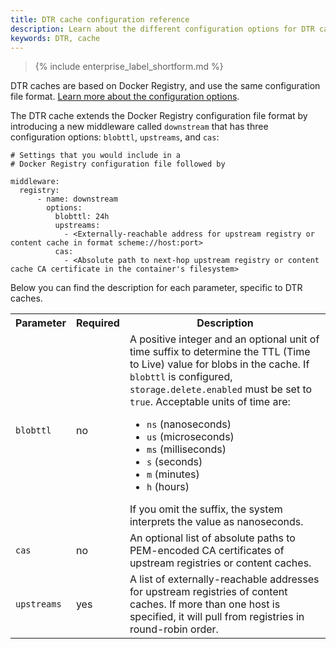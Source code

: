 ```yaml
---
title: DTR cache configuration reference
description: Learn about the different configuration options for DTR caches.
keywords: DTR, cache
---
```


>{% include enterprise_label_shortform.md %}

DTR caches are based on Docker Registry, and use the same configuration
file format.
[Learn more about the configuration options](/registry/configuration/).

The DTR cache extends the Docker Registry configuration file format by
introducing a new middleware called `downstream` that has three configuration
options: `blobttl`, `upstreams`, and `cas`:

```none
# Settings that you would include in a
# Docker Registry configuration file followed by

middleware:
  registry:
      - name: downstream
        options:
          blobttl: 24h
          upstreams:
            - <Externally-reachable address for upstream registry or content cache in format scheme://host:port>
          cas:
            - <Absolute path to next-hop upstream registry or content cache CA certificate in the container's filesystem>
```

Below you can find the description for each parameter, specific to DTR caches.

<table>
  <tr>
    <th>Parameter</th>
    <th>Required</th>
    <th>Description</th>
  </tr>
  <tr>
    <td>
      <code>blobttl</code>
    </td>
    <td>
      no
    </td>
    <td>
A positive integer and an optional unit of time suffix to determine the TTL (Time to Live) value for blobs in the cache. If <code>blobttl</code> is configured, <code>storage.delete.enabled</code> must be set to <code>true</code>. Acceptable units of time are:
      <ul>
        <li><code>ns</code> (nanoseconds)</li>
        <li><code>us</code> (microseconds)</li>
        <li><code>ms</code> (milliseconds)</li>
        <li><code>s</code> (seconds)</li>
        <li><code>m</code> (minutes)</li>
        <li><code>h</code> (hours)</li>
      </ul>
    If you omit the suffix, the system interprets the value as nanoseconds.
    </td>
  </tr>
  <tr>
    <td>
      <code>cas</code>
    </td>
    <td>
      no
    </td>
    <td>
      An optional list of absolute paths to PEM-encoded CA certificates of upstream registries or content caches.
    </td>
  </tr>
<tr>
  <td>
    <code>upstreams</code>
  </td>
  <td>
    yes
  </td>
  <td>
      A list of externally-reachable addresses for upstream registries of content caches. If more than one host is specified, it will pull from registries in round-robin order.
  </td>
</tr>
</table>
